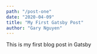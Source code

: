 ```yaml
---
path: "/post-one"
date: "2020-04-09"
title: "My First Gatsby Post"
author: "Gary Nguyen"
---
```


This is my first blog post in Gatsby